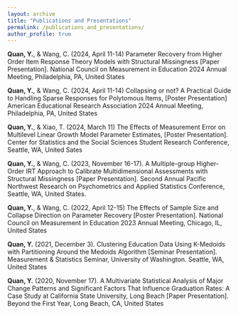 ```yaml
---
layout: archive
title: "Publications and Presentations"
permalink: /publications_and_presentations/
author_profile: true
---
```


**Quan, Y.**, & Wang, C. (2024, April 11-14) Parameter Recovery from Higher Order Item Response Theory Models with Structural Missingness [Paper Presentation]. National Council on Measurement in Education 2024 Annual Meeting, Philadelphia, PA, United States

**Quan, Y.**, & Wang, C. (2024, April 11-14) Collapsing or not? A Practical Guide to Handling Sparse Responses for Polytomous Items, [Poster Presentation] American Educational Research Association 2024 Annual Meeting, Philadelphia, PA, United States

**Quan, Y.**, & Xiao, T. (2024, March 11) The Effects of Measurement Error on Multilevel Linear Growth Model Parameter Estimates, [Poster Presentation]. Center for Statistics and the Social Sciences Student Research Conference, Seattle, WA, United Sates

**Quan, Y.**, & Wang, C. (2023, November 16-17). A Multiple-group Higher-Order IRT Approach to Calibrate Multidimensional Assessments with Structural Missingness [Paper Presentation]. Second Annual Pacific Northwest Research on Psychometrics and Applied Statistics Conference, Seattle, WA, United States.

**Quan, Y.**, & Wang, C. (2022, April 12-15) The Effects of Sample Size and Collapse Direction on Parameter Recovery [Poster Presentation]. National Council on Measurement in Education 2023 Annual Meeting, Chicago, IL, United States

**Quan, Y.** (2021, December 3). Clustering Education Data Using K-Medoids with Partitioning Around the Medoids Algorithm [Seminar Presentation]. Measurement & Statistics Seminar, University of Washington. Seattle, WA, United States

**Quan, Y.** (2020, November 17). A Multivariate Statistical Analysis of Major Change Patterns and Significant Factors That Influence Graduation Rates: A Case Study at California State University, Long Beach [Paper Presentation]. Beyond the First Year, Long Beach, CA, United States


